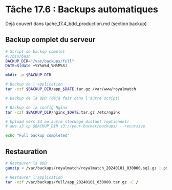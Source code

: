 # Tâche 17.6 : Backups automatiques

Déjà couvert dans tache_17.4_bdd_production.md (section backup)

## Backup complet du serveur
```bash
# Script de backup complet
#!/bin/bash
BACKUP_DIR="/var/backups/full"
DATE=$(date +%Y%m%d_%H%M%S)

mkdir -p $BACKUP_DIR

# Backup de l'application
tar -czf $BACKUP_DIR/app_$DATE.tar.gz /var/www/royalmatch

# Backup de la BDD (déjà fait dans l'autre script)

# Backup de la config Nginx
tar -czf $BACKUP_DIR/nginx_$DATE.tar.gz /etc/nginx

# Upload vers S3 ou autre stockage distant (optionnel)
# aws s3 cp $BACKUP_DIR s3://your-bucket/backups/ --recursive

echo "Full backup completed"
```

## Restauration
```bash
# Restaurer la BDD
gunzip < /var/backups/royalmatch/royalmatch_20240101_030000.sql.gz | psql -U royalmatch royalmatch_production

# Restaurer l'application
tar -xzf /var/backups/full/app_20240101_030000.tar.gz -C /
```
